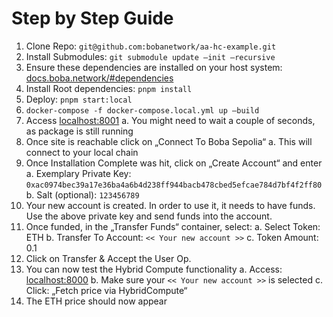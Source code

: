 # Step by Step Guide

1. Clone Repo: `git@github.com:bobanetwork/aa-hc-example.git`
2. Install Submodules: `git submodule update —init —recursive`
3. Ensure these dependencies are installed on your host system: [docs.boba.network/#dependencies](https://docs.boba.network/#dependencies)
4. Install Root dependencies: `pnpm install`
5. Deploy: `pnpm start:local` 
6. `docker-compose -f docker-compose.local.yml up —build`
7. Access [localhost:8001](http://localhost:8001/)
    a. You might need to wait a couple of seconds, as package is still running
9. Once site is reachable click on „Connect To Boba Sepolia“
    a. This will connect to your local chain
10. Once Installation Complete was hit, click on „Create Account“ and enter
    a. Exemplary Private Key: `0xac0974bec39a17e36ba4a6b4d238ff944bacb478cbed5efcae784d7bf4f2ff80`
    b. Salt (optional): `123456789`
11. Your new account is created. In order to use it, it needs to have funds. Use the above private key and send funds into the account.
12. Once funded, in the „Transfer Funds“ container, select:
    a. Select Token: ETH
    b. Transfer To Account: `<< Your new account >>`
    c. Token Amount: 0.1
13. Click on Transfer & Accept the User Op. 
14. You can now test the Hybrid Compute functionality
    a. Access: [localhost:8000](http://localhost:8000/)
    b. Make sure your `<< Your new account >>` is selected
    c. Click: „Fetch price via HybridCompute“
15. The ETH price should now appear
